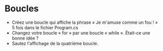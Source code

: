 ﻿# Boucles
 
- Créez une boucle qui affiche la phrase « Je m'amuse comme un fou ! » 5 fois dans le fichier Program.cs
- Changez votre boucle « for » par une boucle « while ». Était-ce une bonne idée ?
- Sautez l'affichage de la quatrième boucle.

